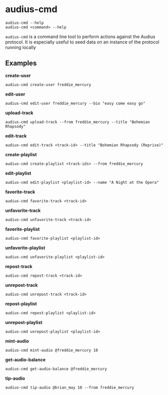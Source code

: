 # audius-cmd

```
audius-cmd --help
audius-cmd <command> --help
```

`audius-cmd` is a command line tool to perform actions against the Audius protocol. It is especially useful to seed data on an instance of the protocol running locally

## Examples

**create-user**

```
audius-cmd create-user freddie_mercury
```

**edit-user**

```
audius-cmd edit-user freddie_mercury --bio "easy come easy go"
```

**upload-track**

```
audius-cmd upload-track --from freddie_mercury --title "Bohemian Rhapsody"
```

**edit-track**

```
audius-cmd edit-track <track-id> --title "Bohemian Rhapsody (Reprise)"
```

**create-playlist**

```
audius-cmd create-playlist <track-ids> --from freddie_mercury
```

**edit-playlist**

```
audius-cmd edit-playlist <playlist-id> --name "A Night at the Opera"
```

**favorite-track**

```
audius-cmd favorite-track <track-id>
```

**unfavorite-track**

```
audius-cmd unfavorite-track <track-id>
```

**favorite-playlist**

```
audius-cmd favorite-playlist <playlist-id>
```

**unfavorite-playlist**

```
audius-cmd unfavorite-playlist <playlist-id>
```

**repost-track**

```
audius-cmd repost-track <track-id>
```

**unrepost-track**

```
audius-cmd unrepost-track <track-id>
```

**repost-playlist**

```
audius-cmd repost-playlist <playlist-id>
```

**unrepost-playlist**

```
audius-cmd unrepost-playlist <playlist-id>
```

**mint-audio**

```
audius-cmd mint-audio @freddie_mercury 10
```

**get-audio-balance**

```
audius-cmd get-audio-balance @freddie_mercury
```

**tip-audio**

```
audius-cmd tip-audio @brian_may 10 --from freddie_mercury
```
